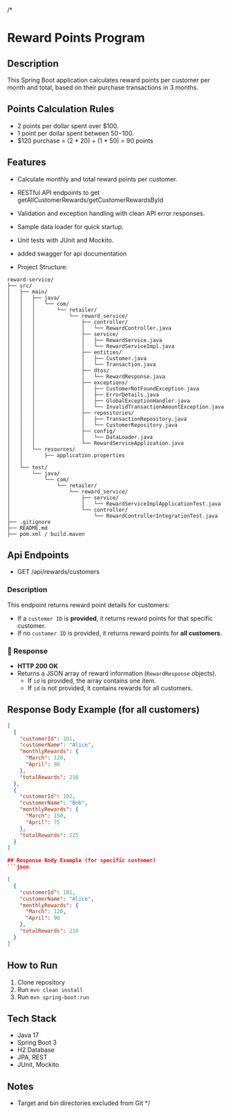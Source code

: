 
/*
# Reward Points Program

## Description
This Spring Boot application calculates reward points per customer per month and total,
based on their purchase transactions in 3 months.

## Points Calculation Rules
- 2 points per dollar spent over $100.
- 1 point per dollar spent between $50-$100.
- $120 purchase = (2 * 20) + (1 * 50) = 90 points

## Features
- Calculate monthly and total reward points per customer.
- RESTful API endpoints to get getAllCustomerRewards/getCustomerRewardsById
- Validation and exception handling with clean API error responses.
- Sample data loader for quick startup.
- Unit tests with JUnit and Mockito. 
- added swagger for api documentation

- Project Structure:

```
reward-service/
├── src/
│   ├── main/
│   │   ├── java/
│   │   │   └── com/
│   │   │       └── retailer/
│   │   │           └── reward_service/
│   │   │               ├── controller/
│   │   │               │   └── RewardController.java
│   │   │               ├── service/
│   │   │               │   ├── RewardService.java
│   │   │               │   └── RewardServiceImpl.java
│   │   │               ├── entities/
│   │   │               │   ├── Customer.java
│   │   │               │   └── Transaction.java
│   │   │               ├── dtos/
│   │   │               │   └── RewardResponse.java
│   │   │               ├── exceptions/
│   │   │               │   ├── CustomerNotFoundException.java
│   │   │               │   ├── ErrorDetails.java
│   │   │               │   ├── GlobalExceptionHandler.java
│   │   │               │   └── InvalidTransactionAmountException.java
│   │   │               ├── repositories/
│   │   │               │   ├── TransactionRepository.java
│   │   │               │   └── CustomerRepository.java
│   │   │               ├── config/
│   │   │               │   └── DataLoader.java
│   │   │               └── RewardServiceApplication.java
│   │   └── resources/
│   │       ├── application.properties
│   │      
│   └── test/
│       └── java/
│           └── com/
│               └── retailer/
│                   └── reward_service/
│                       ├── service/
│                       │   └── RewardServiceImplApplicationTest.java
│                       └── controller/
│                           └── RewardControllerIntegrationTest.java
├── .gitignore
├── README.md
├── pom.xml / build.maven

```


## Api Endpoints
- GET /api/rewards/customers

### Description
This endpoint returns reward point details for customers:

- If a `customer ID` is **provided**, it returns reward points for that specific customer.
- If no `customer ID` is provided, it returns reward points for **all customers**.

### 🔄 Response

- **HTTP 200 OK**
- Returns a JSON array of reward information (`RewardResponse` objects).
    - If `id` is provided, the array contains one item.
    - If `id` is not provided, it contains rewards for all customers.

## Response Body Example (for all customers)
```json
[
  {
    "customerId": 101,
    "customerName": "Alice",
    "monthlyRewards": {
      "March": 120,
      "April": 90
    },
    "totalRewards": 210
  },
  {
    "customerId": 102,
    "customerName": "Bob",
    "monthlyRewards": {
      "March": 150,
      "April": 75
    },
    "totalRewards": 225
  }
]

## Response Body Example (for specific customer)
```json

[
  {
    "customerId": 101,
    "customerName": "Alice",
    "monthlyRewards": {
      "March": 120,
      "April": 90
    },
    "totalRewards": 210
  }
]
```


## How to Run
1. Clone repository
2. Run `mvn clean install`
3. Run `mvn spring-boot:run`

## Tech Stack
- Java 17
- Spring Boot 3
- H2 Database
- JPA, REST
- JUnit, Mockito

## Notes
- Target and bin directories excluded from Git
*/
